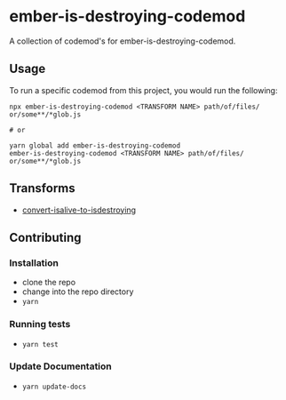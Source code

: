 # ember-is-destroying-codemod


A collection of codemod's for ember-is-destroying-codemod.

## Usage

To run a specific codemod from this project, you would run the following:

```
npx ember-is-destroying-codemod <TRANSFORM NAME> path/of/files/ or/some**/*glob.js

# or

yarn global add ember-is-destroying-codemod
ember-is-destroying-codemod <TRANSFORM NAME> path/of/files/ or/some**/*glob.js
```

## Transforms

<!--TRANSFORMS_START-->
* [convert-isalive-to-isdestroying](transforms/convert-isalive-to-isdestroying/README.md)
<!--TRANSFORMS_END-->

## Contributing

### Installation

* clone the repo
* change into the repo directory
* `yarn`

### Running tests

* `yarn test`

### Update Documentation

* `yarn update-docs`